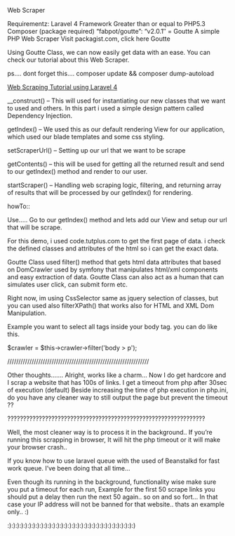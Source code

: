 Web Scraper

Requirementz:
Laravel 4 Framework
Greater than or equal to PHP5.3
Composer (package required)
  “fabpot/goutte”: “v2.0.1″  = Goutte A simple PHP Web Scraper
  Visit packagist.com, click here Goutte

Using Goutte Class, we can now easily get data with an ease.
You can check our tutorial about this Web Scraper.

ps.... dont forget this.... composer update && composer dump-autoload

<a href="http://iapdesign.com/webdev/laravel-4-webdev/superb-web-scraping-tutorials-using-laravel-4/">Web Scraping Tutorial using Laravel 4</a>


__construct() – This will used for instantiating our new classes that we want to used and others. In this part i used a simple design pattern called Dependency Injection.

getIndex() – We used this as our default rendering View for our application, which used our blade templates and some css styling.

setScraperUrl() – Setting up our url that we want to be scrape

getContents() – this will be used for getting all the returned result and send to our getIndex() method and render to our user.

startScraper() – Handling web scraping logic, filtering, and returning array of results that will be processed by our getIndex() for rendering.

howTo::

Use.....
Go to our getIndex() method and lets add our View and setup our url that will be scrape.

For this demo, i used code.tutplus.com to get the first page of data. i check the defined classes and attributes of the html so i can get the exact data.

Goutte Class used filter() method that gets html data attributes that based on DomCrawler used by symfony that manipulates html/xml components and easy extraction of data. Goutte Class can also act as a human that can simulates user click, can submit form etc.

Right now, im using CssSelector same as jquery selection of classes, but you can used also filterXPath() that works also for HTML and XML Dom Manipulation.

Example you want to select all tags inside your body tag. you can do like this.

$crawler = $this->crawler->filter('body > p');

////////////////////////////////////////////////////////////////

Other thoughts.......
Alright, works like a charm…
Now I do get hardcore and I scrap a website that has 100s of links.
I get a timeout from php after 30sec of execution (default)
Beside increasing the time of php execution in php.ini, do you have any cleaner way to still output the page but prevent the timeout ??

???????????????????????????????????????????????????????????????

Well, the most cleaner way is to process it in the background.. If you’re running this scrapping in browser, It will hit the php timeout or it will make your browser crash..

If you know how to use laravel queue with the used of Beanstalkd for fast work queue. I’ve been doing that all time…

Even though its running in the background, functionality wise make sure you put a timeout for each run, Example for the first 50 scrape links you should put a delay then run the next 50 again.. so on and so fort… In that case your IP address will not be banned for that website.. thats an example only.. :)


:):):):):):):):):):):):):):):):):):):):):):):):):):):):):):):):)



